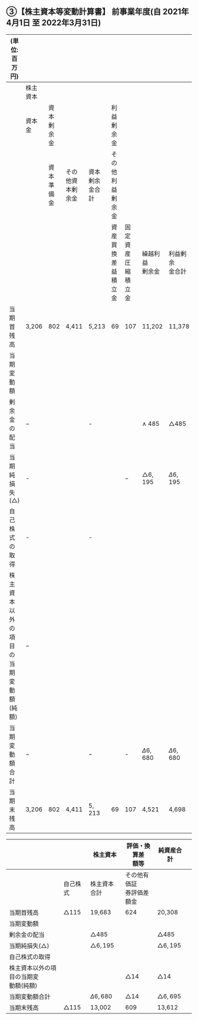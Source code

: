 ## ③【株主資本等変動計算書】 前事業年度(自 2021年4月1日 至 2022年3月31日)

| (単位:百万円)                |       |           |              |             |                   |                   |                    |                 |  |
|-------------------------|-------|-----------|--------------|-------------|-------------------|-------------------|--------------------|-----------------|--|
|                         | 株主資本  |           |              |             |                   |                   |                    |                 |  |
|                         | 資本金   | 資本剰余金     |              |             | 利益剰余金             |                   |                    |                 |  |
|                         |       | 資本準備<br>金 | その他資<br>本剰余金 | 資本剰余<br>金合計 | その他利益剰余金          |                   |                    |                 |  |
|                         |       |           |              |             | 資産買換<br>差益積立<br>金 | 固定資産<br>圧縮積立<br>金 | 繰越利益<br>剰余金        | 利益剰余<br>金合計     |  |
| 当期首残高                   | 3,206 | 802       | 4,411        | 5,213       | 69                | 107               | 11,202             | 11,378          |  |
| 当期変動額                   |       |           |              |             |                   |                   |                    |                 |  |
| 剰余金の配当                  | $-$   |           |              | -           |                   |                   | $\wedge$ 485       | $\triangle 485$ |  |
| 当期純損失(△)                | -     |           |              |             |                   | $-$               | $\triangle 6, 195$ | $\Delta 6, 195$ |  |
| 自己株式の取得                 | -     |           |              | -           |                   |                   |                    |                 |  |
| 株主資本以外の項目の当期変<br>動額(純額) | $-$   |           |              |             |                   |                   |                    |                 |  |
| 当期変動額合計                 | $-$   |           |              | $-$         |                   | -                 | $\Delta 6,680$     | $\Delta 6,680$  |  |
| 当期末残高                   | 3,206 | 802       | 4,411        | 5, 213      | 69                | 107               | 4,521              | 4,698           |  |

|                         |                 | 株主資本               | 評価・換算差<br>額等     | 純資産合計              |  |
|-------------------------|-----------------|--------------------|------------------|--------------------|--|
|                         | 自己株式            | 株主資本合計             | その他有価証<br>券評価差額金 |                    |  |
| 当期首残高                   | $\triangle 115$ | 19,683             | 624              | 20,308             |  |
| 当期変動額                   |                 |                    |                  |                    |  |
| 剰余金の配当                  |                 | $\triangle 485$    |                  | $\triangle 485$    |  |
| 当期純損失(△)                |                 | $\triangle 6, 195$ |                  | $\triangle 6, 195$ |  |
| 自己株式の取得                 |                 |                    |                  |                    |  |
| 株主資本以外の項目の当期変<br>動額(純額) |                 |                    | $\triangle 14$   | $\triangle 14$     |  |
| 当期変動額合計                 |                 | $\Delta 6,680$     | $\triangle 14$   | $\triangle 6,695$  |  |
| 当期末残高                   | $\triangle 115$ | 13,002             | 609              | 13,612             |  |